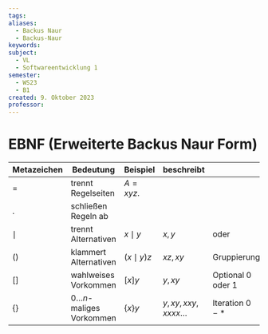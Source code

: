 ```yaml
---
tags: 
aliases:
  - Backus Naur
  - Backus-Naur
keywords: 
subject:
  - VL
  - Softwareentwicklung 1
semester:
  - WS23
  - B1
created: 9. Oktober 2023
professor:
---
```


# EBNF (Erweiterte Backus Naur Form)

| Metazeichen | Bedeutung                    | Beispiel     | beschreibt                   |                   |
| ----------- | ---------------------------- | ------------ | ---------------------------- | ----------------- |
| $=$         | trennt Regelseiten           | $A=xyz.$     |                              |                   |
| $.$         | schließen Regeln ab          |              |                              |                   |
| $\mid$      | trennt Alternativen          | $x\mid y$    | $x,y$                        | oder              |
| $()$        | klammert Alternativen        | $(x\mid y)z$ | $xz,xy$                      | Gruppierung       |
| $[]$        | wahlweises Vorkommen         | $[x]y$       | $y,xy$                       | Optional 0 oder 1 |
| $\{\}$      | $0\dots n$-maliges Vorkommen | $\{x\}y$     | $y,x y,x x y, x x x x \dots$ | Iteration $0-\ast$    |